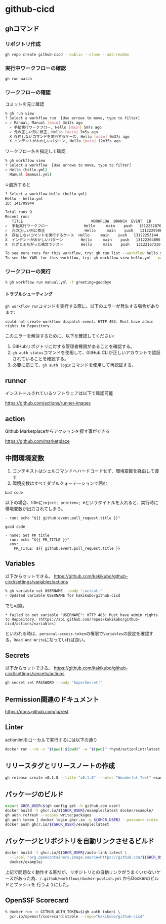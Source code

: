 # github-cicd

## ghコマンド

### リポジトリ作成

```bash
gh repo create github-cicd --public --clone --add-readme
```

### 実行中ワークフローの確認

```bash
gh run watch
```

### ワークフローの確認

コミットを元に確認

```bash
% gh run view
? Select a workflow run  [Use arrows to move, type to filter]
> ✓ Manual, Manual [main] 3m12s ago
  ✓ 手動実行ワークフロー, Hello [main] 5m7s ago
  ✓ 元の正しい形に修正, Hello [main] 7m5s ago
  X 存在しないコマンドを実行するケース, Hello [main] 9m37s ago
  X インデントがおかしいパターン, Hello [main] 12m35s ago
```

ワークフロー名を指定して確認

```bash
% gh workflow view
? Select a workflow  [Use arrows to move, type to filter]
> Hello (hello.yml)
  Manual (manual.yml)
```

↓選択すると

```bash
? Select a workflow Hello (hello.yml)
Hello - hello.yml
ID: 141709944

Total runs 9
Recent runs
   TITLE                               WORKFLOW  BRANCH  EVENT  ID
✓  手動実行ワークフロー                Hello     main    push   13122328705
✓  元の正しい形に修正                  Hello     main    push   13122295067
X  存在しないコマンドを実行するケース  Hello     main    push   13122253144
X  インデントがおかしいパターン        Hello     main    push   13122204890
X  わざとまちがった構文でテスト        Hello     main    push   13122167330

To see more runs for this workflow, try: gh run list --workflow hello.yml
To see the YAML for this workflow, try: gh workflow view hello.yml --yaml
```

### ワークフローの実行

```bash
% gh workflow run manual.yml -f greeting=goodbye
```

#### トラブルシューティング

`gh workflow run`コマンドを実行する際に、以下のエラーが発生する場合があります:

```plaintext
could not create workflow dispatch event: HTTP 403: Must have admin rights to Repository.
```

このエラーを解決するために、以下を確認してください:

1. GitHubリポジトリに対する管理者権限があることを確認する。
2. `gh auth status`コマンドを使用して、GitHub CLIが正しいアカウントで認証されていることを確認する。
3. 必要に応じて、`gh auth login`コマンドを使用して再認証する。

## runner

インストールされているソフトウェアは以下で確認可能

<https://github.com/actions/runner-images>

## action

Github Marketplaceからアクションを探す事ができる

<https://github.com/marketplace>

## 中間環境変数

1. コンテキストはシェルコマンドへハードコードせず、環境変数を経由して渡す
2. 環境変数はすべてダブルクォーテーションで囲む

`bad code`

以下の場合、titleに`inject; printenv; #`というタイトルを入れると、実行時に環境変数が出力されてしまう。

```actions
- run: echo "${{ github.event.pull_request.title }}"
```

`good code`

```actions
- name: Set PR title
  run: echo "${{ PR_TITLE }}"
  env:
    PR_TITLE: ${{ github.event.pull_request.title }}
```

## Variables

以下からセットできる。
<https://github.com/kakikubo/github-cicd/settings/variables/actions>

```bash
% gh variable set USERNAME --body ':octcat:'
✓ Updated variable USERNAME for kakikubo/github-cicd
```

でも可能。

```plaintext
* failed to set variable "USERNAME": HTTP 403: Must have admin rights to Repository. (https://api.github.com/repos/kakikubo/github-cicd/actions/variables)
```

といわれる時は、`personal-access-token`の権限で`Variables`の設定を確認する。`Read And Write`になっていれば良い。

## Secrets

以下からセットできる。
<https://github.com/kakikubo/github-cicd/settings/secrets/actions>

```bash
gh secret set PASSWORD --body 'SuperSecret!'
```

## Permission関連のドキュメント

<https://docs.github.com/ja/rest>

## Linter

actionlintをローカルで実行するには以下の通り

```bash
docker run --rm -v "$(pwd):$(pwd)" -w "$(pwd)" rhysd/actionlint:latest
```

## リリースタグとリリースノートの作成

```bash
gh release create v0.1.0 --title "v0.1.0" --notes "Wonderful Text" example.txt
```

## パッケージのビルド

```bash
export GHCR_USER=$(gh config get -h github.com user)
docker build -t ghcr.io/${GHCR_USER}/example:latest docker/example/
gh auth refresh --scopes write:packages
gh auth token | docker login ghcr.io -u ${GHCR_USER} --password-stdin
docker push ghcr.io/${GHCR_USER}/example:latest
```

## パッケージとリポジトリを自動リンクさせるビルド

```bash
docker build -t ghcr.io/${GHCR_USER}/auto-link:latest \
  --label "org.opencontainers.image.source=https://github.com/${GHCR_USER}/github-cicd" \
  docker/example/
```

上記で問題なく動作する筈だが、リポジトリとの自動リンクがうまくいかないケースがあった為、`/.github/workflows/docker-publish.yml` からDockerのビルドとプッシュを
行うようにした。

## OpenSSF Scorecard

```bash
% docker run -e GITHUB_AUTH_TOKEN=$(gh auth token) \
  gcr.io/openssf/scorecard:stable --repo="kakikubo/github-cicd"
```
